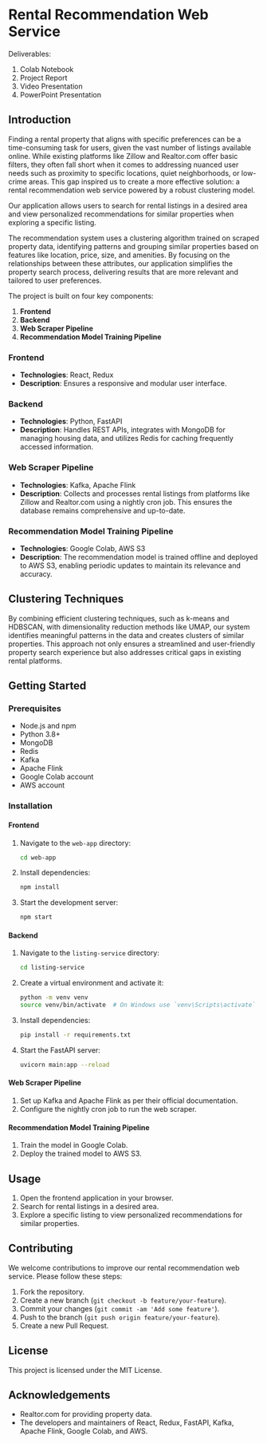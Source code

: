 # Rental Recommendation Web Service

Deliverables:
1. Colab Notebook
2. Project Report
3. Video Presentation
4. PowerPoint Presentation

## Introduction
Finding a rental property that aligns with specific preferences can be a time-consuming task for users, given the vast number of listings available online. While existing platforms like Zillow and Realtor.com offer basic filters, they often fall short when it comes to addressing nuanced user needs such as proximity to specific locations, quiet neighborhoods, or low-crime areas. This gap inspired us to create a more effective solution: a rental recommendation web service powered by a robust clustering model.

Our application allows users to search for rental listings in a desired area and view personalized recommendations for similar properties when exploring a specific listing.

The recommendation system uses a clustering algorithm trained on scraped property data, identifying patterns and grouping similar properties based on features like location, price, size, and amenities. By focusing on the relationships between these attributes, our application simplifies the property search process, delivering results that are more relevant and tailored to user preferences.


The project is built on four key components:
1. **Frontend**
2. **Backend**
3. **Web Scraper Pipeline**
4. **Recommendation Model Training Pipeline**

### Frontend
- **Technologies**: React, Redux
- **Description**: Ensures a responsive and modular user interface.

### Backend
- **Technologies**: Python, FastAPI
- **Description**: Handles REST APIs, integrates with MongoDB for managing housing data, and utilizes Redis for caching frequently accessed information.

### Web Scraper Pipeline
- **Technologies**: Kafka, Apache Flink
- **Description**: Collects and processes rental listings from platforms like Zillow and Realtor.com using a nightly cron job. This ensures the database remains comprehensive and up-to-date.

### Recommendation Model Training Pipeline
- **Technologies**: Google Colab, AWS S3
- **Description**: The recommendation model is trained offline and deployed to AWS S3, enabling periodic updates to maintain its relevance and accuracy.

## Clustering Techniques
By combining efficient clustering techniques, such as k-means and HDBSCAN, with dimensionality reduction methods like UMAP, our system identifies meaningful patterns in the data and creates clusters of similar properties. This approach not only ensures a streamlined and user-friendly property search experience but also addresses critical gaps in existing rental platforms.

## Getting Started

### Prerequisites
- Node.js and npm
- Python 3.8+
- MongoDB
- Redis
- Kafka
- Apache Flink
- Google Colab account
- AWS account

### Installation

#### Frontend
1. Navigate to the `web-app` directory:
    ```sh
    cd web-app
    ```
2. Install dependencies:
    ```sh
    npm install
    ```
3. Start the development server:
    ```sh
    npm start
    ```

#### Backend
1. Navigate to the `listing-service` directory:
    ```sh
    cd listing-service
    ```
2. Create a virtual environment and activate it:
    ```sh
    python -m venv venv
    source venv/bin/activate  # On Windows use `venv\Scripts\activate`
    ```
3. Install dependencies:
    ```sh
    pip install -r requirements.txt
    ```
4. Start the FastAPI server:
    ```sh
    uvicorn main:app --reload
    ```

#### Web Scraper Pipeline
1. Set up Kafka and Apache Flink as per their official documentation.
2. Configure the nightly cron job to run the web scraper.

#### Recommendation Model Training Pipeline
1. Train the model in Google Colab.
2. Deploy the trained model to AWS S3.

## Usage
1. Open the frontend application in your browser.
2. Search for rental listings in a desired area.
3. Explore a specific listing to view personalized recommendations for similar properties.

## Contributing
We welcome contributions to improve our rental recommendation web service. Please follow these steps:
1. Fork the repository.
2. Create a new branch (`git checkout -b feature/your-feature`).
3. Commit your changes (`git commit -am 'Add some feature'`).
4. Push to the branch (`git push origin feature/your-feature`).
5. Create a new Pull Request.

## License
This project is licensed under the MIT License.

## Acknowledgements
- Realtor.com for providing property data.
- The developers and maintainers of React, Redux, FastAPI, Kafka, Apache Flink, Google Colab, and AWS.